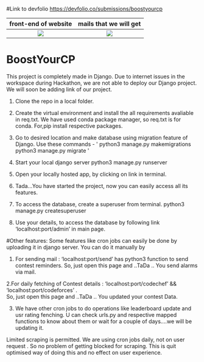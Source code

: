 #Link to devfolio 
https://devfolio.co/submissions/boostyourcp


front-end of website             |  mails that we will get
:-------------------------:|:-------------------------:
![](https://i.imgur.com/sPsjDM3.png) |  ![](https://i.imgur.com/owOh3Am.jpg)
# BoostYourCP

This project is completely made in Django. 
Due to internet issues in the workspace during Hackathon, we are not able to deploy our Django project.
We will soon be adding link of our project.

1. Clone the repo in a local folder.

2. Create the virtual environment and install the all requirements avaliable in req.txt.
  We have used conda package manager, so req.txt is for conda. For,pip install respective packages.

3. Go to desired location and make database using migration feature of Django. Use these commands -
	'
	python3 manage.py makemigrations
	python3 manage.py migrate
	'

4. Start your local django server
	python3 manage.py runserver

5. Open your locally hosted app, by clicking on link in terminal.

6. Tada...You have started the project, now you can easily access all its features.

7. To access the database, create a superuser from terminal.
	python3 manage.py createsuperuser

8. Use your details, to access the database  by following link ‘localhost:port/admin’ in main page.

#Other features:
Some features like cron jobs can easily be done by uploading it in django server.
You can do it manually by  
1. For sending mail : ‘localhost:port/send’  has python3 function to send contest reminders.
         So, just open this page  and  ..TaDa .. You send alarms via mail.

2.For daily fetching of Contest details : ‘localhost:port/codechef’ &&  ‘localhost:port/codeforces’ .  
 	So, just open this page  and  ..TaDa .. You updated your contest Data.
	
3. We have other cron jobs to do operations like leaderboard update and usr rating fenching.
 U can check urls.py and respective mapped functions to know about them  or wait for a couple of days....we will be updating it.

Limited scraping is permitted. 
We are using cron jobs daily, not on user request . So no problem of getting blocked for scraping.
This is quit optimised  way of doing this and no effect on user experience.






	
    
